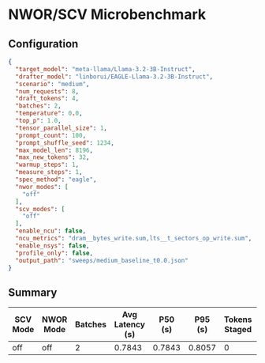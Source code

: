 # NWOR/SCV Microbenchmark

## Configuration

```json
{
  "target_model": "meta-llama/Llama-3.2-3B-Instruct",
  "drafter_model": "linborui/EAGLE-Llama-3.2-3B-Instruct",
  "scenario": "medium",
  "num_requests": 8,
  "draft_tokens": 4,
  "batches": 2,
  "temperature": 0.0,
  "top_p": 1.0,
  "tensor_parallel_size": 1,
  "prompt_count": 100,
  "prompt_shuffle_seed": 1234,
  "max_model_len": 8196,
  "max_new_tokens": 32,
  "warmup_steps": 1,
  "measure_steps": 1,
  "spec_method": "eagle",
  "nwor_modes": [
    "off"
  ],
  "scv_modes": [
    "off"
  ],
  "enable_ncu": false,
  "ncu_metrics": "dram__bytes_write.sum,lts__t_sectors_op_write.sum",
  "enable_nsys": false,
  "profile_only": false,
  "output_path": "sweeps/medium_baseline_t0.0.json"
}
```

## Summary

| SCV Mode | NWOR Mode | Batches | Avg Latency (s) | P50 (s) | P95 (s) | Tokens Staged | Tokens Committed | Writes Saved % | Avg Accepted/window | Acceptance Ratio |
| --- | --- | --- | --- | --- | --- | --- | --- | --- | --- | --- |
| off | off | 2 | 0.7843 | 0.7843 | 0.8057 | 0 | 0 | 0.00 | 0.50 | 0.13 |
